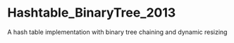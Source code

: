 Hashtable_BinaryTree_2013
=========================

A hash table implementation with binary tree chaining and dynamic resizing
